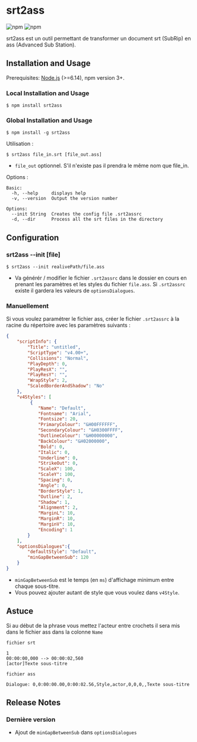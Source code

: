 # srt2ass

![npm](https://img.shields.io/npm/v/srt2ass)
![npm](https://img.shields.io/npm/dt/srt2ass)

srt2ass est un outil permettant de transformer un document srt (SubRip) en ass (Advanced Sub Station).

## Installation and Usage

Prerequisites: [Node.js](https://nodejs.org/en/) (>=6.14), npm version 3+.

### Local Installation and Usage

```
$ npm install srt2ass
```

### Global Installation and Usage

```
$ npm install -g srt2ass
```

Utilisation :

```
$ srt2ass file_in.srt [file_out.ass]
```

- `file_out` optionnel. S'il n'existe pas il prendra le même nom que file_in.

Options :

```
Basic:
  -h, --help     displays help
  -v, --version  Output the version number

Options:
  --init String  Creates the config file .srt2assrc
  -d, --dir      Process all the srt files in the directory
```

## Configuration

### srt2ass --init [file]

```
$ srt2ass --init realivePath/file.ass
```

- Va générér / modifier le fichier `.srt2assrc` dans le dossier en cours en prenant les paramètres et les styles du fichier `file.ass`. Si `.srt2assrc` existe il gardera les valeurs de `optionsDialogues`.


### Manuellement

Si vous voulez paramétrer le fichier ass, créer le fichier `.srt2assrc` à la racine du répertoire avec les paramètres suivants :

```json
{
    "scriptInfo": {
        "Title": "untitled",
        "ScriptType": "v4.00+",
        "Collisions": "Normal",
        "PlayDepth": 0,
        "PlayResX": "",
        "PlayResY": "",
        "WrapStyle": 2,
        "ScaledBorderAndShadow": "No"
    },
    "v4Styles": [
         {
            "Name": "Default",
            "Fontname": "Arial",
            "Fontsize": 20,
            "PrimaryColour": "&H00FFFFFF",
            "SecondaryColour": "&H0300FFFF",
            "OutlineColour": "&H00000000",
            "BackColour": "&H02000000",
            "Bold": 0,
            "Italic": 0,
            "Underline": 0,
            "StrikeOut": 0,
            "ScaleX": 100,
            "ScaleY": 100,
            "Spacing": 0,
            "Angle": 0,
            "BorderStyle": 1,
            "Outline": 2,
            "Shadow": 1,
            "Alignment": 2,
            "MarginL": 10,
            "MarginR": 10,
            "MarginV": 10,
            "Encoding": 1
        }
    ],
    "optionsDialogues":{
        "defaultStyle": "Default",
        "minGapBetweenSub": 120
    }
}
```

- `minGapBetweenSub` est le temps (en `ms`) d'affichage minimum entre chaque sous-titre.
- Vous pouvez ajouter autant de style que vous voulez dans `v4Style`.

## Astuce

Si au début de la phrase vous mettez l'acteur entre crochets il sera mis dans le fichier ass dans la colonne `Name`  

```
fichier srt

1
00:00:00,000 --> 00:00:02,560
[actor]Texte sous-titre
```

```
fichier ass

Dialogue: 0,0:00:00.00,0:00:02.56,Style,actor,0,0,0,,Texte sous-titre
```

## Release Notes

### Dernière version

- Ajout de `minGapBetweenSub` dans `optionsDialogues`